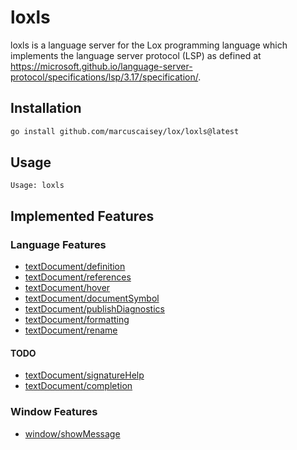 # loxls

loxls is a language server for the Lox programming language which implements the language server
protocol (LSP) as defined at
https://microsoft.github.io/language-server-protocol/specifications/lsp/3.17/specification/.

## Installation

```sh
go install github.com/marcuscaisey/lox/loxls@latest
```

## Usage

```
Usage: loxls
```
## Implemented Features

### Language Features
* [textDocument/definition](https://microsoft.github.io/language-server-protocol/specifications/lsp/3.17/specification/#textDocument_definition)
* [textDocument/references](https://microsoft.github.io/language-server-protocol/specifications/lsp/3.17/specification/#textDocument_references)
* [textDocument/hover](https://microsoft.github.io/language-server-protocol/specifications/lsp/3.17/specification/#textDocument_hover)
* [textDocument/documentSymbol](https://microsoft.github.io/language-server-protocol/specifications/lsp/3.17/specification/#textDocument_documentSymbol)
* [textDocument/publishDiagnostics](https://microsoft.github.io/language-server-protocol/specifications/lsp/3.17/specification/#textDocument_publishDiagnostics)
* [textDocument/formatting](https://microsoft.github.io/language-server-protocol/specifications/lsp/3.17/specification/#textDocument_formatting)
* [textDocument/rename](https://microsoft.github.io/language-server-protocol/specifications/lsp/3.17/specification/#textDocument_rename)

#### TODO
* [textDocument/signatureHelp](https://microsoft.github.io/language-server-protocol/specifications/lsp/3.17/specification/#textDocument_signatureHelp)
* [textDocument/completion](https://microsoft.github.io/language-server-protocol/specifications/lsp/3.17/specification/#textDocument_completion)

### Window Features
* [window/showMessage](https://microsoft.github.io/language-server-protocol/specifications/lsp/3.17/specification/#window_showMessage)
